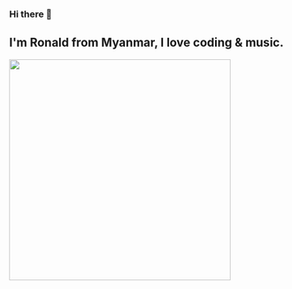 ### Hi there 👋

I'm Ronald from Myanmar, I love coding & music. 
---------
<img src="https://github.com/ronaldaug/ronaldaug/blob/main/working.gif" width="400">
